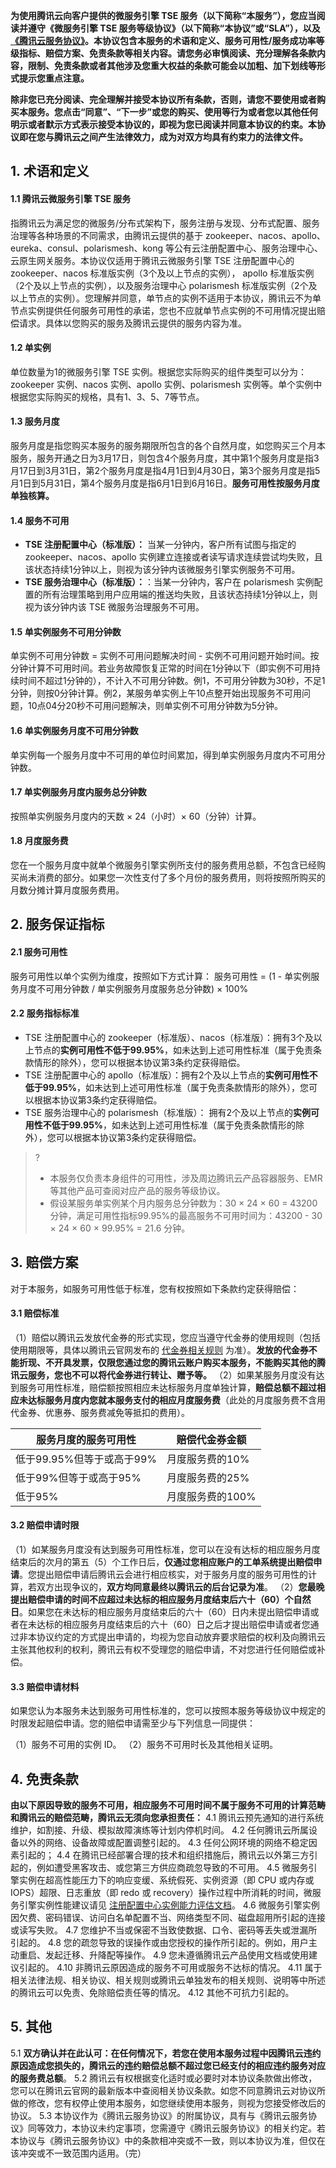 **为使用腾讯云向客户提供的微服务引擎 TSE 服务（以下简称“本服务”），您应当阅读并遵守《微服务引擎 TSE 服务等级协议》（以下简称“本协议”或“SLA”），以及[《腾讯云服务协议》](https://cloud.tencent.com/document/product/301/1967)。本协议包含本服务的术语和定义、服务可用性/服务成功率等级指标、赔偿方案、免责条款等相关内容。请您务必审慎阅读、充分理解各条款内容，限制、免责条款或者其他涉及您重大权益的条款可能会以加粗、加下划线等形式提示您重点注意。**

**除非您已充分阅读、完全理解并接受本协议所有条款，否则，请您不要使用或者购买本服务。您点击“同意”、“下一步”或您的购买、使用等行为或者您以其他任何明示或者默示方式表示接受本协议的，即视为您已阅读并同意本协议的约束。本协议即在您与腾讯云之间产生法律效力，成为对双方均具有约束力的法律文件。**

## 1. 术语和定义
#### 1.1 腾讯云微服务引擎 TSE 服务

指腾讯云为满足您的微服务/分布式架构下，服务注册与发现、分布式配置、服务治理等各种场景的不同需求，由腾讯云提供的基于 zookeeper、nacos、apollo、eureka、consul、polarismesh、kong 等公有云注册配置中心、服务治理中心、云原生网关服务。本协议仅适用于腾讯云微服务引擎 TSE 注册配置中心的 zookeeper、nacos 标准版实例（3个及以上节点的实例）， apollo 标准版实例（2个及以上节点的实例），以及服务治理中心 polarismesh 标准版实例（2个及以上节点的实例）。您理解并同意，单节点的实例不适用于本协议，腾讯云不为单节点实例提供任何服务可用性的承诺，您也不应就单节点实例的不可用情况提出赔偿请求。具体以您购买的服务及腾讯云提供的服务内容为准。

#### 1.2 单实例

单位数量为1的微服务引擎 TSE 实例。根据您实际购买的组件类型可以分为：zookeeper 实例、nacos 实例、apollo 实例、polarismesh 实例等。单个实例中根据您实际购买的规格，具有1、3、5、7等节点。

#### 1.3 服务月度

服务月度是指您购买本服务的服务期限所包含的各个自然月度，如您购买三个月本服务，服务开通之日为3月17日，则包含4个服务月度，其中第1个服务月度是指3月17日到3月31日，第2个服务月度是指4月1日到4月30日，第3个服务月度是指5月1日到5月31日，第4个服务月度是指6月1日到6月16日。**服务可用性按服务月度单独核算。**

#### 1.4 服务不可用

- **TSE 注册配置中心（标准版）：** 当某一分钟内，客户所有试图与指定的 zookeeper、nacos、apollo 实例建立连接或者读写请求连续尝试均失败，且该状态持续1分钟以上，则视为该分钟内该微服务引擎实例服务不可用。
- **TSE 服务治理中心（标准版）：**：当某一分钟内，客户在 polarismesh 实例配置的所有治理策略到用户应用端的推送均失败，且该状态持续1分钟以上，则视为该分钟内该 TSE 微服务治理服务不可用。

#### 1.5 单实例服务不可用分钟数

单实例不可用分钟数 = 实例不可用问题解决时间 - 实例不可用问题开始时间。按分钟计算不可用时间。若业务故障恢复正常的时间在1分钟以下（即实例不可用持续时间不超过1分钟的），不计入不可用分钟数。例1，不可用分钟数为30秒，不足1分钟，则按0分钟计算。例2，某服务单实例上午10点整开始出现服务不可用问题，10点04分20秒不可用问题解决，则单实例不可用分钟数为5分钟。

#### 1.6 单实例服务月度不可用分钟数

单实例每一个服务月度中不可用的单位时间累加，得到单实例服务月度内不可用分钟数。

#### 1.7 单实例服务月度内服务总分钟数

按照单实例服务月度内的天数 × 24（小时）× 60（分钟）计算。

#### 1.8 月度服务费

您在一个服务月度中就单个微服务引擎实例所支付的服务费用总额，不包含已经购买尚未消费的部分。如果您一次性支付了多个月份的服务费用，则将按照所购买的月数分摊计算月度服务费用。

## 2. 服务保证指标

#### 2.1 服务可用性

服务可用性以单个实例为维度，按照如下方式计算：
服务可用性 = (1 - 单实例服务月度不可用分钟数 / 单实例服务月度服务总分钟数) × 100%

#### 2.2 服务指标标准

- TSE 注册配置中心的 zookeeper（标准版）、nacos（标准版）：拥有3个及以上节点的**实例可用性不低于99.95%**，如未达到上述可用性标准（属于免责条款情形的除外），您可以根据本协议第3条约定获得赔偿。
- TSE 注册配置中心的 apollo（标准版）：拥有2个及以上节点的**实例可用性不低于99.95%**，如未达到上述可用性标准（属于免责条款情形的除外），您可以根据本协议第3条约定获得赔偿。
- TSE 服务治理中心的 polarismesh（标准版）： 拥有2个及以上节点的**实例可用性不低于99.95%**，如未达到上述可用性标准（属于免责条款情形的除外），您可以根据本协议第3条约定获得赔偿。
>? 
>- 本服务仅负责本身组件的可用性，涉及周边腾讯云产品容器服务、EMR等其他产品可查阅对应产品的服务等级协议。
>- 假设某服务单实例某个月内服务总分钟数为：30 × 24 × 60 = 43200分钟，满足可用性指标99.95%的最高服务不可用时间为：43200 - 30 × 24 × 60 × 99.95% = 21.6 分钟。


## 3. 赔偿方案

对于本服务，如服务可用性低于标准，您有权按照如下条款约定获得赔偿：

#### 3.1 赔偿标准

（1）赔偿以腾讯云发放代金券的形式实现，您应当遵守代金券的使用规则（包括使用期限等，具体以腾讯云官网发布的 [代金券相关规则](https://cloud.tencent.com/document/product/555/7428) 为准）。**发放的代金券不能折现、不开具发票，仅限您通过您的腾讯云账户购买本服务，不能购买其他的腾讯云服务，您也不可以将代金券进行转让、赠予等。**
（2）如果某服务月度没有达到服务可用性标准，赔偿额按照相应未达标服务月度单独计算，**赔偿总额不超过相应未达标服务月度内您就本服务支付的相应月度服务费**（此处的月度服务费不含用代金券、优惠券、服务费减免等抵扣的费用）。

| 服务月度的服务可用性 | 赔偿代金券金额 |
|--------|--------|
| 低于99.95%但等于或高于99%	| 月度服务费的10% |
| 低于99%但等于或高于95%	| 月度服务费的25% |
| 低于95%	| 月度服务费的100% |

#### 3.2 赔偿申请时限

（1）如某服务月度没有达到服务可用性标准，您可以在没有达标的相应服务月度结束后的次月的第五（5）个工作日后，**仅通过您相应账户的工单系统提出赔偿申请**。您提出赔偿申请后腾讯云会进行相应核实，对于服务月度的服务可用性的计算，若双方出现争议的，**双方均同意最终以腾讯云的后台记录为准**。
（2）**您最晚提出赔偿申请的时间不应超过未达标的相应服务月度结束后六十（60）个自然日**。如果您在未达标的相应服务月度结束后的六十（60）日内未提出赔偿申请或者在未达标的相应服务月度结束后的六十（60）日之后才提出赔偿申请或者您通过非本协议约定的方式提出申请的，均视为您自动放弃要求赔偿的权利及向腾讯云主张其他权利的权利，腾讯云有权不受理您的赔偿申请，不对您进行任何赔偿或补偿。

#### 3.3 赔偿申请材料

如果您认为本服务未达到服务可用性标准的，您可以按照本服务等级协议中规定的时限发起赔偿申请。您的赔偿申请需至少与下列信息一同提供：

（1）服务不可用的实例 ID。
（2）服务不可用时长及其他相关证明。

## 4. 免责条款

**由以下原因导致的服务不可用，相应服务不可用时间不属于服务不可用的计算范畴和腾讯云的赔偿范畴，腾讯云无须向您承担责任：**
4.1 腾讯云预先通知的进行系统维护，如割接、升级、模拟故障演练等计划内停机时间。
4.2 任何腾讯云所属设备以外的网络、设备故障或配置调整引起的。
4.3 任何公网环境的网络不稳定因素引起的；
4.4 在腾讯已经部署合理的技术和组织措施后，腾讯云以外第三方引起的，例如遭受黑客攻击、或您第三方供应商疏忽导致的不可用。
4.5 微服务引擎实例在超高性能压力下的响应变缓、系统假死、实例资源（即 CPU 或内存或 IOPS）超限、日志重放（即 redo 或 recovery）操作过程中所消耗的时间，微服务引擎实例性能建议请见 [注册配置中心实例能力评估文档](https://cloud.tencent.com/document/product/1364/71605)。
4.6 微服务引擎实例因欠费、密码错误、访问白名单配置不当、网络类型不同、磁盘超用所引起的连接或读写失败。
4.7 您维护不当或保密不当致使数据、口令、密码等丢失或泄漏所引起的。
4.8 您的疏忽导致的误操作或由您授权的操作所引起的。例如，用户主动重启、发起迁移、升降配等操作。
4.9 您未遵循腾讯云产品使用文档或使用建议引起的。
4.10 非腾讯云原因造成的服务不可用或服务不达标的情况。
4.11 属于相关法律法规、相关协议、相关规则或腾讯云单独发布的相关规则、说明等中所述的腾讯云可以免责、免除赔偿责任等的情况。
4.12 其他不可抗力引起的。

## 5. 其他

5.1 **双方确认并在此认可：在任何情况下，若您在使用本服务过程中因腾讯云违约原因造成您损失的，腾讯云的违约赔偿总额不超过您已经支付的相应违约服务对应的服务费总额**。
5.2 腾讯云有权根据变化适时或必要时对本协议条款做出修改，您可以在腾讯云官网的最新版本中查阅相关协议条款。如您不同意腾讯云对协议所做的修改，您有权停止使用本服务，如您继续使用本服务，则视为您接受修改后的协议。
5.3 本协议作为《腾讯云服务协议》的附属协议，具有与《腾讯云服务协议》同等效力，本协议未约定事项，您需遵守《腾讯云服务协议》的相关约定。若本协议与《腾讯云服务协议》中的条款相冲突或不一致，则以本协议为准，但仅在该冲突或不一致范围内适用。（完）
